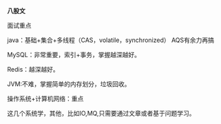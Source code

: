 **八股文**

面试重点

java：基础+集合+多线程（CAS，volatile，synchronized） AQS有余力再搞

MySQL：非常重要，索引+事务，掌握越深越好。

Redis：越深越好。

JVM:不难，掌握简单的内存划分，垃圾回收。

操作系统+计算机网络：重点

这几个系统学，其他，比如IO,MQ,只需要通过文章或者基于问题学习。